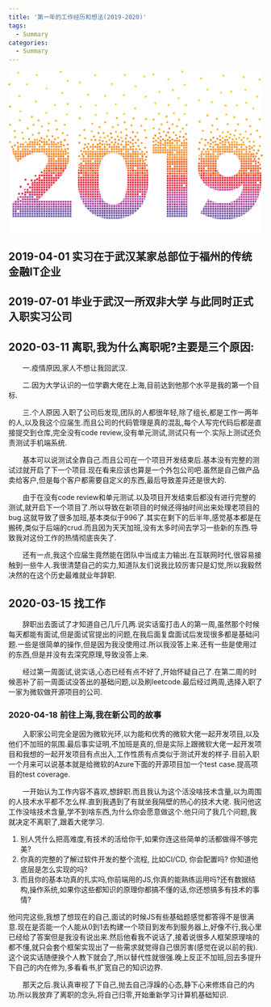 ```yaml
---
title: '第一年的工作经历和想法(2019-2020)'
tags:
  - Summary
categories:
  - Summary
---
```

![avatar](/assets/img/2020/05-13/2019.png)


## 2019-04-01 实习在于武汉某家总部位于福州的传统金融IT企业

## 2019-07-01 毕业于武汉一所双非大学 与此同时正式入职实习公司

## 2020-03-11 离职,我为什么离职呢?主要是三个原因:
&emsp;&emsp;一.疫情原因,家人不想让我回武汉.

&emsp;&emsp;二.因为大学认识的一位学霸大佬在上海,目前达到他那个水平是我的第一个目标.

&emsp;&emsp;三.个人原因.入职了公司后发现,团队的人都很年轻,除了组长,都是工作一两年的人,以及我这个应届生.而且公司的代码管理是真的混乱,每个人写完代码后都是直接提交到仓库,完全没有code review,没有单元测试,测试只有一个.实际上测试还负责测试手机端系统.

&emsp;&emsp;基本可以说测试全靠自己.而且公司在一个项目开发结束后.基本没有完整的测试过就开启了下一个项目.现在看来应该也算是一个外包公司吧.虽然是自己做产品卖给客户,但是每个客户都需要自定义的东西,最后导致差异还是很大的.

&emsp;&emsp;由于在没有code review和单元测试.以及项目开发结束后都没有进行完整的测试,就开启下一个项目了.所以导致在新项目的时候还得抽时间出来处理老项目的bug.这就导致了很多加班,基本类似于996了.其实在剩下的后半年,感觉基本都是在搬砖,类似于后端的crud.而且因为天天加班,没有太多时间去学习一些新的东西.导致我对这份工作的热情彻底丧失了.

&emsp;&emsp;还有一点,我这个应届生竟然能在团队中当成主力输出.在互联网时代,很容易接触到一些牛人.我很清楚自己的实力,知道队友们说我比较厉害只是幻觉,所以我毅然决然的在这个历史最难就业年辞职.

## 2020-03-15 找工作

&emsp;&emsp;辞职出去面试了才知道自己几斤几两.说实话蛮打击人的第一周,虽然那个时候每天都能有面试,但是面试官提出的问题,在我后面复盘面试后发现很多都是基础问题.一些是很简单的操作,但是因为我没使用过.所以我没答上来.还有一些是使用过的东西,但是并没有去深究原理,导致没答上来.

&emsp;&emsp;经过第一周面试,说实话,心态已经有点不好了,开始怀疑自己了.在第二周的时候恶补了前一周面试没答出的基础问题,以及刷leetcode.最后经过两周,选择入职了一家为微软做开源项目的公司.

### 2020-04-18 前往上海,我在新公司的故事

&emsp;&emsp;入职家公司完全是因为微软光环,以为能和优秀的微软大佬一起开发项目,以及他们不加班的氛围.最后事实证明,不加班是真的,但是实际上跟微软大佬一起开发项目和我想的一起开发项目有点出入,工作性质有点类似于测试开发的样子.目前入职一个月来可以说基本就是给微软的Azure下面的开源项目加一个test case.提高项目的test coverage.

&emsp;&emsp;一开始认为工作内容不喜欢,想辞职.而且我认为这个活没啥技术含量,以为周围的人技术水平都不怎么样.直到我遇到了有就坐我隔壁的热心的技术大佬.
我问他这工作没啥技术含量,学不到啥东西,为什么你会愿意做这个.他只问了我几个问题,我就决定不离职了,跟着大佬学习.
1. 别人凭什么把高难度,有技术的活给你干,如果你连这些简单的活都做得不够完美?
2. 你真的完整的了解过软件开发的整个流程, 比如CI/CD, 你会配置吗? 你知道他底层是怎么实现的吗?
3. 而且你的基本功真的扎实吗,你前端用的JS,你真的能熟练运用吗?还有数据结构,操作系统,如果你这些都知识的原理你都搞不懂的话,你还想搞多有技术的事情?

他问完这些,我想了想现在的自己,面试的时候JS有些基础题感觉都答得不是很满意.现在是否能一个人能从0到1去构建一个项目到发布到服务器上,好像不行,我心里已经给了答案但是我没有说出来.然后他看我不说话了,接着说很多人框架原理啥的都不懂,就只会套个框架实现出了一些需求就觉得自己很厉害(感觉在说以前的我).这个说实话随便换个人教下就会了,所以替代性就很强.晚上反正不加班,回去多提升下自己的内在修为,多看看书,扩宽自己的知识边界.

&emsp;&emsp;那天之后.我认真审视了下自己,抛去自己浮躁的心态,静下心来修炼自己的内功.所以我放弃了离职的念头,将自己归零,开始重新学习计算机基础知识.




